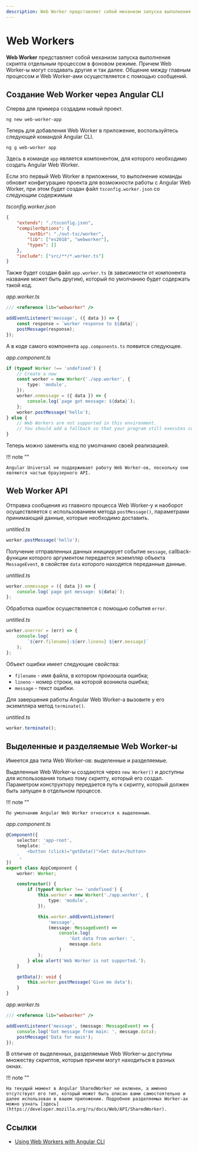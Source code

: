 ```yaml
---
description: Web Worker представляет собой механизм запуска выполнения скрипта отдельным процессом в фоновом режиме. Причем Web Worker-ы могут создавать другие и так далее. Общение между главным процессом и Web Worker-ами осуществляется с помощью сообщений
---
```


# Web Workers

**Web Worker** представляет собой механизм запуска выполнения скрипта отдельным процессом в фоновом режиме. Причем Web Worker-ы могут создавать другие и так далее. Общение между главным процессом и Web Worker-ами осуществляется с помощью сообщений.

## Создание Web Worker через Angular CLI

Сперва для примера создадим новый проект.

```
ng new web-worker-app
```

Теперь для добавления Web Worker в приложение, воспользуйтесь следующей командой Angular CLI.

```
ng g web-worker app
```

Здесь в команде `app` является компонентом, для которого необходимо создать Angular Web Worker.

Если это первый Web Worker в приложении, то выполнение команды обновит конфигурацию проекта для возможности работы с Angular Web Worker, при этом будет создан файл `tsconfig.worker.json` со следующим содержимым

_tsconfig.worker.json_

```json
{
    "extends": "./tsconfig.json",
    "compilerOptions": {
        "outDir": "./out-tsc/worker",
        "lib": ["es2018", "webworker"],
        "types": []
    },
    "include": ["src/**/*.worker.ts"]
}
```

Также будет создан файл `app.worker.ts` (в зависимости от компонента название может быть другим), который по умолчанию будет содержать такой код.

_app.worker.ts_

```ts
/// <reference lib="webworker" />

addEventListener('message', ({ data }) => {
    const response = `worker response to ${data}`;
    postMessage(response);
});
```

А в коде самого компонента `app.components.ts` появится следующее.

_app.component.ts_

```ts
if (typeof Worker !== 'undefined') {
    // Create a new
    const worker = new Worker('./app.worker', {
        type: 'module',
    });
    worker.onmessage = ({ data }) => {
        console.log(`page got message: ${data}`);
    };
    worker.postMessage('hello');
} else {
    // Web Workers are not supported in this environment.
    // You should add a fallback so that your program still executes correctly.
}
```

Теперь можно заменить код по умолчанию своей реализацией.

!!! note ""

    Angular Universal не поддерживает работу Web Worker-ов, поскольку они являются частью браузерного API.

## Web Worker API

Отправка сообщения из главного процесса Web Worker-у и наоборот осуществляется с использованием метода `postMessage()`, параметрами принимающий данные, которые необходимо доставить.

_untitled.ts_

```ts
worker.postMessage('hello');
```

Получение отправленных данных инициирует событие `message`, callback-функции которого аргументом передается экземпляр объекта `MessageEvent`, в свойстве `data` которого находятся переданные данные.

_untitled.ts_

```ts
worker.onmessage = ({ data }) => {
    console.log(`page got message: ${data}`);
};
```

Обработка ошибок осуществляется с помощью события `error`.

_untitled.ts_

```ts
worker.onerror = (err) => {
    console.log(
        `${err.filename}:${err.lineno} ${err.message}`
    );
};
```

Объект ошибки имеет следующие свойства:

-   `filename` - имя файла, в котором произошла ошибка;
-   `lineno` - номер строки, на которой возникла ошибка;
-   `message` - текст ошибки.

Для завершения работы Angular Web Worker-а вызовите у его экземпляра метод `terminate()`.

_untitled.ts_

```ts
worker.terminate();
```

## Выделенные и разделяемые Web Worker-ы

Имеется два типа Web Worker-ов: выделенные и разделяемые.

Выделенные Web Worker-ы создаются через `new Worker()` и доступны для использования только тому скрипту, который его создал. Параметром конструктору передается путь к скрипту, который должен быть запущен в отдельном процессе.

!!! note ""

    По умолчанию Angular Web Worker относится к выделенным.

_app.component.ts_

```ts
@Component({
    selector: 'app-root',
    template: `
        <button (click)="getData()">Get data</button>
    `,
})
export class AppComponent {
    worker: Worker;

    constructor() {
        if (typeof Worker !== 'undefined') {
            this.worker = new Worker('./app.worker', {
                type: 'module',
            });

            this.worker.addEventListener(
                'message',
                (message: MessageEvent) =>
                    console.log(
                        'Got data from worker: ',
                        message.data
                    )
            );
        } else alert('Web Worker is not supported.');
    }

    getData(): void {
        this.worker.postMessage('Give me data');
    }
}
```

_app.worker.ts_

```ts
/// <reference lib="webworker" />

addEventListener('message', (message: MessageEvent) => {
    console.log('Got message from main: ', message.data);
    postMessage('Data for main');
});
```

В отличие от выделенных, разделяемые Web Worker-ы доступны множеству скриптов, которые причем могут находиться в разных окнах.

!!! note ""

    На текущий момент в Angular SharedWorker не включен, а именно отсутствует его тип, который может быть описан вами самостоятельно и далее использован в вашем приложении. Подробнее разделяемых Worker-ах можно узнать [здесь](https://developer.mozilla.org/ru/docs/Web/API/SharedWorker).

## Ссылки

-   [Using Web Workers with Angular CLI](https://angular.io/guide/web-worker)
